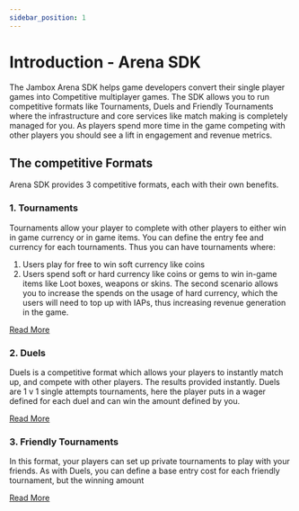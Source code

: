 ```yaml
---
sidebar_position: 1
---
```


# Introduction - Arena SDK

The Jambox Arena SDK helps game developers convert their single player games into Competitive multiplayer games. 
The SDK allows you to run competitive formats like Tournaments, Duels and Friendly Tournaments where the infrastructure and core services like match making is completely managed for you. 
As players spend more time in the game competing with other players you should see a lift in engagement and revenue metrics. 
## The competitive Formats 
Arena SDK provides 3 competitive formats, each with their own benefits. 

### 1. Tournaments
Tournaments allow your player to complete with other players to either win in game currency or in game items. You can define the entry fee and currency for each tournaments. Thus you can have tournaments where: 
1. Users play for free to win soft currency like coins
2. Users spend soft or hard currency like coins or gems to win in-game items like Loot boxes, weapons or skins. 
The second scenario allows you to increase the spends on the usage of hard currency, which the users will need to top up with IAPs, thus increasing revenue generation in the game. 

[Read More](tournaments.md)

### 2. Duels  
Duels is a competitive format which allows your players to instantly match up, and compete with other players. The results provided instantly. 
Duels are 1 v 1 single attempts tournaments, here the player puts in a wager defined for each duel and can win the amount defined by you.

[Read More](duels.md)

### 3. Friendly Tournaments 
In this format, your players can set up private tournaments to play with your friends. As with Duels, you can define a base entry cost for each friendly tournament, but the winning amount

[Read More](friendly.md)
